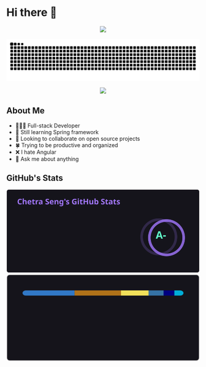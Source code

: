 # Hi there 👋

<p align="center">
    <a href="https://github.com/chetra-seng"><img src="https://readme-typing-svg.demolab.com?font=Fira+Code&weight=600&size=30&duration=4000&pause=750&color=39FF14&center=true&vCenter=true&width=500&lines=Latest+Contributions;%24+sudo+apt-get+update;%24+sudo+apt-get+upgrade"></a>
</p>
<a>
    <picture>
        <source media="(prefers-color-scheme: dark)" srcset="https://raw.githubusercontent.com/chetra-seng/chetra-seng/outputs/github-contribution-grid-snake-dark.svg">
        <source media="(prefers-color-scheme: light)" srcset="https://raw.githubusercontent.com/chetra-seng/chetra-seng/outputs/github-contribution-grid-snake.svg">
        <img alt="Github contribution grid snake animation" src="https://raw.githubusercontent.com/chetra-seng/chetra-seng/outputs/github-contribution-grid-snake-dark.svg">
    </picture>
</a>

<p align="center">
    <a href="https://github.com/chetra-seng"><img src="https://komarev.com/ghpvc/?username=chetra-seng"><a/>
</p>

## About Me

- 👨🏻‍💻 Full-stack Developer
- 🌱 Still learning Spring framework
- 👯 Looking to collaborate on open source projects
- 🍀 Trying to be productive and organized
- ❌ I hate Angular
- 💬 Ask me about anything

## GitHub's Stats

<p align="center">
    <picture>
        <source media="(prefers-color-scheme: dark)" srcset="https://raw.githubusercontent.com/chetra-seng/chetra-seng/stats-outputs/stats-dark.svg">
        <source media="(prefers-color-scheme: light)" srcset="https://raw.githubusercontent.com/chetra-seng/chetra-seng/stats-outputs/stats.svg">
        <img alt="Github Stats" src="https://raw.githubusercontent.com/chetra-seng/chetra-seng/stats-outputs/stats-dark.svg">
    </picture>
    <picture>
        <source media="(prefers-color-scheme: dark)" srcset="https://raw.githubusercontent.com/chetra-seng/chetra-seng/stats-outputs/top-lang-dark.svg">
        <source media="(prefers-color-scheme: light)" srcset="https://raw.githubusercontent.com/chetra-seng/chetra-seng/stats-outputs/top-lang.svg">
        <img alt="Top Languages" src="https://raw.githubusercontent.com/chetra-seng/chetra-seng/stats-outputs/top-lang-dark.svg">
    </picture>
</p>
